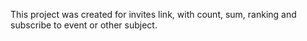 This project was created for invites link, with count, sum, ranking and subscribe to event or other subject. 
